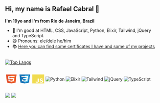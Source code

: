 ## Hi, my name is Rafael Cabral 👋

**I'm 19yo and I'm from Rio de Janeiro, Brazil**

- 📕 I'm good at HTML, CSS, JavaScript, Python, Elixir, Tailwind, jQuery and TypeScript.
- 😄 Pronouns: ele/dele he/him
- 📚 <a href="https://cursos.alura.com.br/vitrinedev/rafaelcpribeiro">Here you can find some certificates I have and some of my projects</a>

##

[![Top Langs](https://github-readme-stats.vercel.app/api/top-langs/?username=rafaelcabral223&theme=dark)](https://github.com/anuraghazra/github-readme-stats)

<div style="display: inline_block"><br>
  <img align="center" alt="HTML" height="30" width="40" src="https://raw.githubusercontent.com/devicons/devicon/master/icons/html5/html5-original.svg">
  <img align="center" alt="CSS" height="30" width="40" src="https://raw.githubusercontent.com/devicons/devicon/master/icons/css3/css3-original.svg">
  <img align="center" alt="JavaScript" height="30" width="40" src="https://raw.githubusercontent.com/devicons/devicon/master/icons/javascript/javascript-plain.svg">
  <img align="center" alt="Python" height="35" width="45" src="https://cdn.jsdelivr.net/gh/devicons/devicon/icons/python/python-original-wordmark.svg">  
  <img align="center" alt="Elixir" height="35" width="45" src="https://cdn.jsdelivr.net/gh/devicons/devicon/icons/elixir/elixir-original.svg">  
  
  <img align="center" alt="Tailwind" height="30" width="40" src="https://cdn.jsdelivr.net/gh/devicons/devicon@latest/icons/tailwindcss/tailwindcss-original.svg">
  <img align="center" alt="jQuery" height="35" width="45" src="https://cdn.jsdelivr.net/gh/devicons/devicon/icons/jquery/jquery-original.svg">
  <img align="center" alt="TypeScript" height="35" width="45" src="https://cdn.jsdelivr.net/gh/devicons/devicon/icons/typescript/typescript-original.svg">
</div>
  
  ##
 
<div> 
   <a href="https://www.linkedin.com/in/rafael-cabral-pimentel-ribeiro/" target="_blank"><img src="https://img.shields.io/badge/-LinkedIn-%230077B5?style=for-the-badge&logo=linkedin&logoColor=white" target="_blank"></a>
   <a href = "mailto:rafaelcpribeiro@gmail.com"><img src="https://img.shields.io/badge/-Gmail-%23333?style=for-the-badge&logo=gmail&logoColor=white" target="_blank"></a>
 </div>
